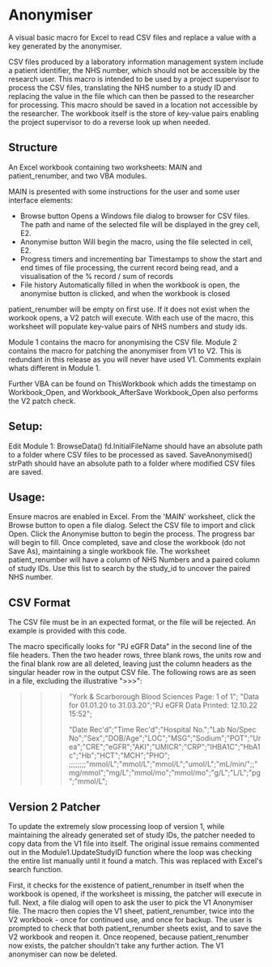 # Anonymiser
A visual basic macro for Excel to read CSV files and replace a value with a key generated by the anonymiser.

CSV files produced by a laboratory information management system include a patient identifier, the NHS number, which should not be accessible by the research user. This macro is intended to be used by a project supervisor to process the CSV files, translating the NHS number to a study ID and replacing the value in the file which can then be passed to the researcher for processing.
This macro should be saved in a location not accessible by the researcher. The workbook itself is the store of key-value pairs enabling the project supervisor to do a reverse look up when needed.

## Structure
An Excel workbook containing two worksheets: MAIN and patient_renumber, and two VBA modules.

MAIN is presented with some instructions for the user and some user interface elements:
* Browse button
  Opens a Windows file dialog to browser for CSV files. The path and name of the selected file will be displayed in the grey cell, E2.
* Anonymise button
  Will begin the macro, using the file selected in cell, E2.
* Progress timers and incrementing bar
  Timestamps to show the start and end times of file processing, the current record being read, and a visualisation of the % record / sum of records
* File history 
  Automatically filled in when the workbook is open, the anonymise button is clicked, and when the workbook is closed
  
patient_renumber will be empty on first use. If it does not exist when the workook opens, a V2 patch will execute. 
With each use of the macro, this worksheet will populate key-value pairs of NHS numbers and study ids. 

Module 1 contains the macro for anonymising the CSV file.
Module 2 contains the macro for patching the anonymiser from V1 to V2. This is redundant in this release as you will never have used V1. Comments explain whats different in Module 1.

Further VBA can be found on ThisWorkbook which adds the timestamp on Workbook_Open, and Workbook_AfterSave
Workbook_Open also performs the V2 patch check.

## Setup:
Edit Module 1:
BrowseData() fd.InitialFileName should have an absolute path to a folder where CSV files to be processed as saved.
SaveAnonymised() strPath should have an absolute path to a folder where modified CSV files are saved.

## Usage:
Ensure macros are enabled in Excel.
From the 'MAIN' worksheet, click the Browse button to open a file dialog. Select the CSV file to import and click Open.
Click the Anonymise button to begin the process. The progress bar will begin to fill.
Once completed, save and close the workbook (do not Save As), maintaining a single workbook file.
The worksheet patient_renumber will have a column of NHS Numbers and a paired column of study IDs. Use this list to search by the study_id to uncover the paired NHS number.

## CSV Format
The CSV file must be in an expected format, or the file will be rejected. An example is provided with this code.

The macro specifically looks for "PJ eGFR Data" in the second line of the file headers. Then the two header rows, three blank rows, the units row and the final blank row are all deleted, leaving just the column headers as the singular header row in the output CSV file. The following rows are as seen in a file, excluding the illustrative ">>>":

>>>"York & Scarborough Blood Sciences    Page: 1 of 1";
>>>"Data for 01.01.20 to 31.03.20";"PJ eGFR Data   Printed: 12.10.22 15:52";
>>> 
>>> 
>>> 
>>>"Date Rec'd";"Time Rec'd";"Hospital No.";"Lab No/Spec No";"Sex";"DOB/Age";"LOC";"MSG";"Sodium";"POT";"Urea";"CRE";"eGFR";"AKI";"UMICR";"CRP";"IHBA1C";"HbA1c";"Hb";"HCT";"MCH";"PHO";
>>>;;;;;;;;"mmol/L";"mmol/L";"mmol/L";"umol/L";"mL/min/";;"mg/mmol";"mg/L";"mmol/mo";"mmol/mo";"g/L";"L/L";"pg";"mmol/L";
>>> 


## Version 2 Patcher
To update the extremely slow processing loop of version 1, while maintaining the already generated set of study IDs, the patcher needed to copy data from the V1 file into itself.
The original issue remains commented out in the Module1.UpdateStudyID function where the loop was checking the entire list manually until it found a match. This was replaced with Excel's search function. 

First, it checks for the existence of patient_renumber in itself when the workbook is opened, if the worksheet is missing, the patcher will execute in full.
Next, a file dialog will open to ask the user to pick the V1 Anonymiser file. 
The macro then copies the V1 sheet, patient_renumber, twice into the V2 workbook - once for continued use, and once for backup.
The user is prompted to check that both patient_renumber sheets exist, and to save the V2 workbook and reopen it.
Once reopened, because patient_renumber now exists, the patcher shouldn't take any further action. 
The V1 anonymiser can now be deleted.
 
